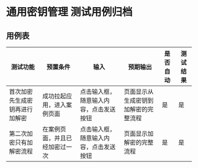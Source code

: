 # 通用密钥管理 测试用例归档

## 用例表

| 测试功能            | 预置条件            | 输入                  | 预期输出               | 是否自动 | 测试结果    |
|-----------------|-----------------|---------------------|--------------------| -------- |---------|
| 首次加密先生成密钥再进行加解密 | 成功拉起应用，进入案例页面   | 点击输入框，随意输入内容，点击发送按钮 | 页面显示从生成密钥到加解密的完整流程 | 是       | 是       |
| 第二次加密只有加解密流程    | 在案例页面，并且已经加密过一次 | 点击输入框，随意输入内容，点击发送按钮 | 页面显示加解密的完整流程 | 是       | 是       |





